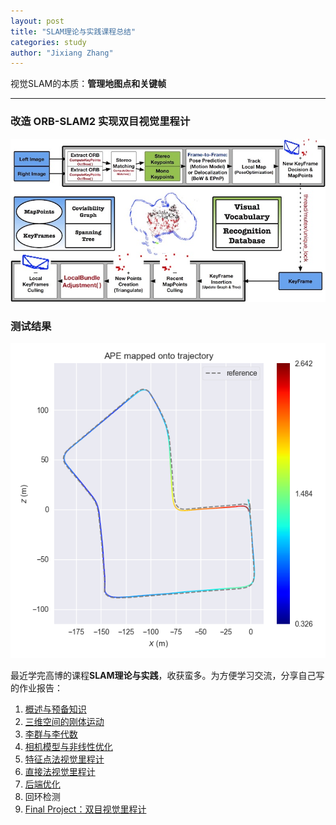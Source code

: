 ```yaml
---
layout: post
title: "SLAM理论与实践课程总结"
categories: study
author: "Jixiang Zhang"
---
```


视觉SLAM的本质：**管理地图点和关键帧**

------

### 改造 ORB-SLAM2 实现双目视觉里程计

![](/images/VO.jpg)

### 测试结果

![](/images/ATE.png)

最近学完高博的课程**SLAM理论与实践**，收获蛮多。为方便学习交流，分享自己写的作业报告：

1. [概述与预备知识](/files/第1讲习题.pdf)
2. [三维空间的刚体运动](/files/第2讲习题.pdf)
3. [李群与李代数](/files/第3讲习题.pdf)
4. [相机模型与非线性优化](/files/第4讲习题.pdf)
5. [特征点法视觉里程计](/files/第5讲习题.pdf)
6. [直接法视觉里程计](/files/第6讲习题.pdf)
7. [后端优化](/files/第7讲习题.pdf)
8. 回环检测
9. [Final Project：双目视觉里程计](/files/Stereo-VO.pdf)
